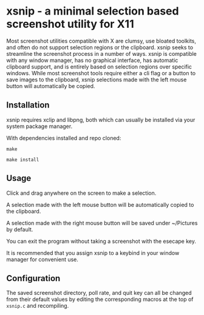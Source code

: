# xsnip - a minimal selection based screenshot utility for X11
Most screenshot utilities compatible with X are clumsy, use bloated toolkits, and often do not support selection regions or the clipboard. 
xsnip seeks to streamline the screenshot process in a number of ways. 
xsnip is compatible with any window manager, has no graphical interface, has automatic clipboard support, and is entirely based on selection regions over specific windows. 
While most screenshot tools require either a cli flag or a button to save images to the clipboard, xsnip selections made with the left mouse button will automatically be copied.

## Installation
xsnip requires xclip and libpng, both which can usually be installed via your system package manager.

With dependencies installed and repo cloned:

`make`

`make install` 

## Usage
Click and drag anywhere on the screen to make a selection.

A selection made with the left mouse button will be automatically copied to the clipboard.

A selection made with the right mouse button will be saved under ~/Pictures by default.

You can exit the program without taking a screenshot with the esecape key.

It is recommended that you assign xsnip to a keybind in your window manager for convenient use.

## Configuration
The saved screenshot directory, poll rate, and quit key can all be changed from their default values by editing the corresponding macros at the top of `xsnip.c` and recompiling.
